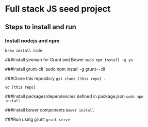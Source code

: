 Full stack JS seed project
================

## Steps to install and run

### Install nodejs and npm
`brew install node`

###Install yeoman for Grunt and Bower
`sudo npm install -g yo`

###Install grunt-cli
`sudo npm install -g grunt=-cli

###Clone this repository
`git clone [this repo] .`

`cd [this repo]`

###Install packages/dependencies defined in package.json
`sudo npm install`

###Install bower components
`bower install`

###Run using grunt
`grunt serve`

